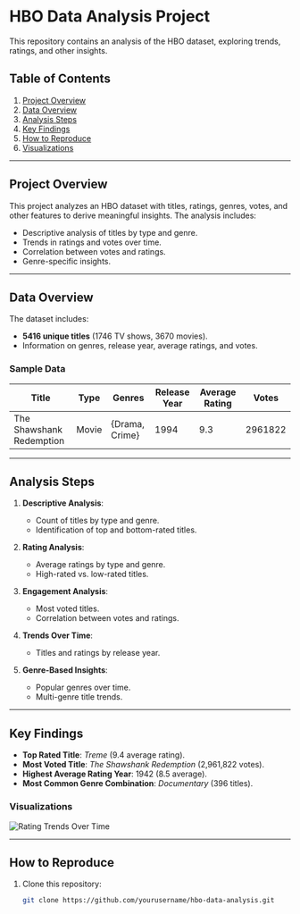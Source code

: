 # HBO Data Analysis Project

This repository contains an analysis of the HBO dataset, exploring trends, ratings, and other insights.

## Table of Contents
1. [Project Overview](#project-overview)
2. [Data Overview](#data-overview)
3. [Analysis Steps](#analysis-steps)
4. [Key Findings](#key-findings)
5. [How to Reproduce](#how-to-reproduce)
6. [Visualizations](#visualizations)

---

## Project Overview

This project analyzes an HBO dataset with titles, ratings, genres, votes, and other features to derive meaningful insights. The analysis includes:
- Descriptive analysis of titles by type and genre.
- Trends in ratings and votes over time.
- Correlation between votes and ratings.
- Genre-specific insights.

---

## Data Overview

The dataset includes:
- **5416 unique titles** (1746 TV shows, 3670 movies).
- Information on genres, release year, average ratings, and votes.

### Sample Data

| Title                 | Type  | Genres                  | Release Year | Average Rating | Votes   |
|-----------------------|-------|-------------------------|--------------|----------------|---------|
| The Shawshank Redemption | Movie | {Drama, Crime}        | 1994         | 9.3            | 2961822 |

---

## Analysis Steps

1. **Descriptive Analysis**:
   - Count of titles by type and genre.
   - Identification of top and bottom-rated titles.

2. **Rating Analysis**:
   - Average ratings by type and genre.
   - High-rated vs. low-rated titles.

3. **Engagement Analysis**:
   - Most voted titles.
   - Correlation between votes and ratings.

4. **Trends Over Time**:
   - Titles and ratings by release year.

5. **Genre-Based Insights**:
   - Popular genres over time.
   - Multi-genre title trends.

---

## Key Findings

- **Top Rated Title**: _Treme_ (9.4 average rating).
- **Most Voted Title**: _The Shawshank Redemption_ (2,961,822 votes).
- **Highest Average Rating Year**: 1942 (8.5 average).
- **Most Common Genre Combination**: _Documentary_ (396 titles).

### Visualizations
![Rating Trends Over Time](visuals/ratings_trends.png)

---

## How to Reproduce

1. Clone this repository:
   ```bash
   git clone https://github.com/yourusername/hbo-data-analysis.git
